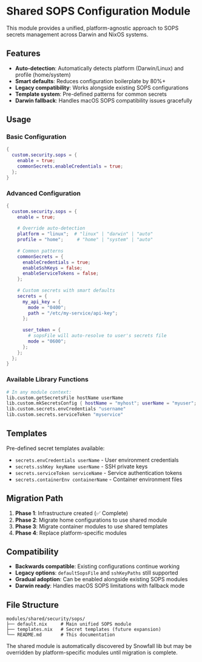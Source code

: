 # Shared SOPS Configuration Module

This module provides a unified, platform-agnostic approach to SOPS secrets management across Darwin and NixOS systems.

## Features

- **Auto-detection**: Automatically detects platform (Darwin/Linux) and profile (home/system)
- **Smart defaults**: Reduces configuration boilerplate by 80%+
- **Legacy compatibility**: Works alongside existing SOPS configurations
- **Template system**: Pre-defined patterns for common secrets
- **Darwin fallback**: Handles macOS SOPS compatibility issues gracefully

## Usage

### Basic Configuration

```nix
{
  custom.security.sops = {
    enable = true;
    commonSecrets.enableCredentials = true;
  };
}
```

### Advanced Configuration

```nix
{
  custom.security.sops = {
    enable = true;
    
    # Override auto-detection
    platform = "linux";  # "linux" | "darwin" | "auto" 
    profile = "home";     # "home" | "system" | "auto"
    
    # Common patterns
    commonSecrets = {
      enableCredentials = true;
      enableSshKeys = false;
      enableServiceTokens = false;
    };
    
    # Custom secrets with smart defaults
    secrets = {
      my_api_key = {
        mode = "0400";
        path = "/etc/my-service/api-key";
      };
      
      user_token = {
        # sopsFile will auto-resolve to user's secrets file
        mode = "0600";
      };
    };
  };
}
```

### Available Library Functions

```nix
# In any module context:
lib.custom.getSecretsFile hostName userName
lib.custom.mkSecretsConfig { hostName = "myhost"; userName = "myuser"; }
lib.custom.secrets.envCredentials "username"
lib.custom.secrets.serviceToken "myservice"
```

## Templates

Pre-defined secret templates available:

- `secrets.envCredentials userName` - User environment credentials
- `secrets.sshKey keyName userName` - SSH private keys  
- `secrets.serviceToken serviceName` - Service authentication tokens
- `secrets.containerEnv containerName` - Container environment files

## Migration Path

1. **Phase 1**: Infrastructure created (✅ Complete)
2. **Phase 2**: Migrate home configurations to use shared module
3. **Phase 3**: Migrate container modules to use shared templates
4. **Phase 4**: Replace platform-specific modules

## Compatibility

- **Backwards compatible**: Existing configurations continue working
- **Legacy options**: `defaultSopsFile` and `sshKeyPaths` still supported
- **Gradual adoption**: Can be enabled alongside existing SOPS modules
- **Darwin ready**: Handles macOS SOPS limitations with fallback mode

## File Structure

```
modules/shared/security/sops/
├── default.nix     # Main unified SOPS module
├── templates.nix   # Secret templates (future expansion)
└── README.md       # This documentation
```

The shared module is automatically discovered by Snowfall lib but may be overridden by platform-specific modules until migration is complete.